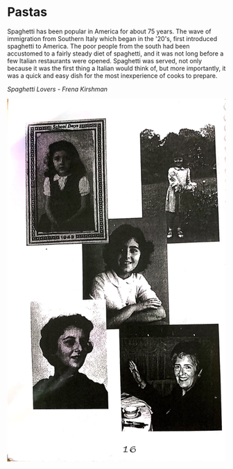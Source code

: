 # Pastas
Spaghetti has been popular in America for about 75 years. The wave of immigration from Southern Italy which began in the '20's, first introduced spaghetti to America. The poor people from the south had been accustomed to a fairly steady diet of spaghetti, and it was not long before a few Italian restaurants were opened. Spaghetti was served, not only because it was the first thing a Italian would think of, but more importantly, it was a quick and easy dish for the most inexperience of cooks to prepare.

*Spaghetti Lovers - Frena Kirshman*

![Pasta](/images/pasta/pasta_family.jpg)
